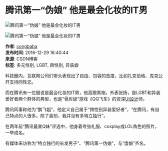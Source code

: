 # 腾讯第一“伪娘” 他是最会化妆的IT男

![腾讯第一“伪娘” 他是最会化妆的IT男](http://upload.chinaz.com/2016/1229/6361862092056981447332313.jpeg)

![腾讯第一“伪娘” 他是最会化妆的IT男](http://upload.chinaz.com/2016/1229/6361862092063221451845638.jpeg)

**作者**: [congbaba](https://blog.csdn.net/congbaba "congbaba")  
**发布时间**: 2016-12-29 16:40:44  
**来源**: CSDN博客  
**标签**: 多元性别, LGBT, 跨性别, 异装癖  

科技圈内，互联网公司们带头表现出了自由、包容的态度，比如扎克伯格、库克公开支持同性恋。

而在腾讯有一位据说是最会化妆的IT男，他高跟黑袍，外表张扬，是LGBT和异装爱好者两个群体的典型，也是“骨灰级”游戏《QQ飞车》的资深[UI设计](https://so.csdn.net/so/search?q=UI%E8%AE%BE%E8%AE%A1&spm=1001.2101.3001.7020)师。

腾讯同事称他为“鹏飞姐”，他定义自己属于“跨性别异装爱好者”，“在腾讯，有自己特点的人很多。除了装扮，我并没有多特立独行”。

在两年前“腾讯最美Q妹”评选中，他身着夸张礼服、cosplay成LOL角色的照片，一举成名。

有媒体采访称为“特立独行的长发男子”、“腾讯第一伪娘”，与“度娘”齐名。